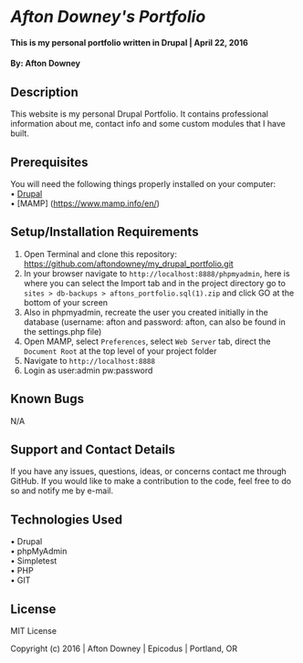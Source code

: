 # _Afton Downey's Portfolio_

#### This is my personal portfolio written in Drupal  | April 22, 2016

#### By: Afton Downey

## Description

This website is my personal Drupal Portfolio. It contains professional information about me, contact info and some custom modules that I have built.

## Prerequisites

You will need the following things properly installed on your computer:<br>
• [Drupal](https://www.drupal.org/project/drupal)<br>
• [MAMP] (https://www.mamp.info/en/)

## Setup/Installation Requirements

1. Open Terminal and clone this repository: https://github.com/aftondowney/my_drupal_portfolio.git
2. In your browser navigate to ```http://localhost:8888/phpmyadmin```, here is where you can select the Import tab and in the project directory go to ```sites > db-backups > aftons_portfolio.sql(1).zip``` and click GO at the bottom of your screen
3. Also in phpmyadmin, recreate the user you created initially in the database (username: afton and password: afton, can also be found in the settings.php file)
4. Open MAMP, select ```Preferences```, select ```Web Server``` tab, direct the ```Document Root``` at the top level of your project folder
5. Navigate to ```http://localhost:8888```
6. Login as user:admin pw:password

## Known Bugs

N/A

## Support and Contact Details

If you have any issues, questions, ideas, or concerns contact me through GitHub. If you would like to make a contribution to the code, feel free to do so and notify me by e-mail.

## Technologies Used

• Drupal<br>
• phpMyAdmin<br>
• Simpletest<br>
• PHP<br>
• GIT<br>

## License
MIT License

Copyright (c) 2016  |  Afton Downey  |  Epicodus  |  Portland, OR
